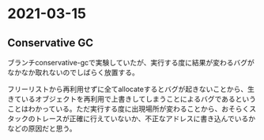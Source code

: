 # 2021-03-15

## Conservative GC

ブランチconservative-gcで実験していたが、実行する度に結果が変わるバグがなかなか取れないのでしばらく放置する。

フリーリストから再利用せずに全てallocateするとバグが起きないことから、生きているオブジェクトを再利用で上書きしてしまうことによるバグであるということはわかっている。ただ実行する度に出現場所が変わることから、おそらくスタックのトレースが正確に行えていないか、不正なアドレスに書き込んでいるかなどの原因だと思う。

